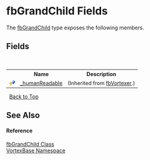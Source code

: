 # fbGrandChild Fields
 

The <a href="T_VortexBase_fbGrandChild.md">fbGrandChild</a> type exposes the following members.


## Fields
&nbsp;<table><tr><th></th><th>Name</th><th>Description</th></tr><tr><td>![Protected field](media/protfield.gif "Protected field")</td><td><a href="F_VortexBase_fbVortexer__humanReadable.md">_humanReadable</a></td><td> (Inherited from <a href="T_VortexBase_fbVortexer.md">fbVortexer</a>.)</td></tr></table>&nbsp;
<a href="#fbgrandchild-fields">Back to Top</a>

## See Also


#### Reference
<a href="T_VortexBase_fbGrandChild.md">fbGrandChild Class</a><br /><a href="N_VortexBase.md">VortexBase Namespace</a><br />